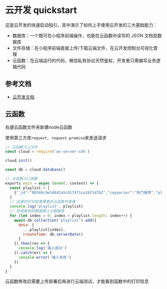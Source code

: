 # 云开发 quickstart

这是云开发的快速启动指引，其中演示了如何上手使用云开发的三大基础能力：

- 数据库：一个既可在小程序前端操作，也能在云函数中读写的 JSON 文档型数据库
- 文件存储：在小程序前端直接上传/下载云端文件，在云开发控制台可视化管理
- 云函数：在云端运行的代码，微信私有协议天然鉴权，开发者只需编写业务逻辑代码

## 参考文档

- [云开发文档](https://developers.weixin.qq.com/miniprogram/dev/wxcloud/basis/getting-started.html)

## 云函数

右键云函数文件夹新建node云函数

使用第三方库`request, request-promise`来发送请求

```js
// 云函数入口文件
const cloud = require('wx-server-sdk')

cloud.init()

const db = cloud.database()

// 云函数入口函数
exports.main = async (event, context) => {
  const playlist = [
    {"_id":"08560c9e5d042a5c0174f1ca26f1d7b2","copywrier":"热门推荐","playCount":1.4641238e+06,"highQuality":false,"type":0.0,"canDislike":true,"name":"天气转热了，适合听点凉爽的歌。","alg":"cityLevel_unknow","createTime":{"$date":"2019-06-14T23:14:36.746Z"},"id":2.780381322e+09,"picUrl":"https://p2.music.126.net/Biky7TE4CtW6NjGuqoUKZg==/109951164041827987.jpg","trackCount":53.0}
  ]
  // 这里的打印结果需要在云函数中查看
  console.log('playlist', playlist)
  // 将获取到的数据插入云数据库
  for (let index = 0; index < playlist.length; index++) {
    await db.collection('playlist').add({
      data: {
        ...playlist[index],
        createTime: db.serverDate()
      }
    }).then(res => {
      console.log('插入成功')
    }).catch(err => {
      console.error('插入失败')
    })
  }
}
```

云函数修改后需要上传部署后再进行云端测试，才能看到函数中的打印信息